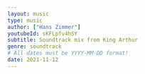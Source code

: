 ```yaml
---
layout: music
type: music
author: ["Hans Zimmer"]
youtubeId: sKFLpfv4hSY
subtitle: Soundtrack mix from King Arthur
genre: soundtrack
# All dates must be YYYY-MM-DD format!
date: 2021-11-12
---
```

